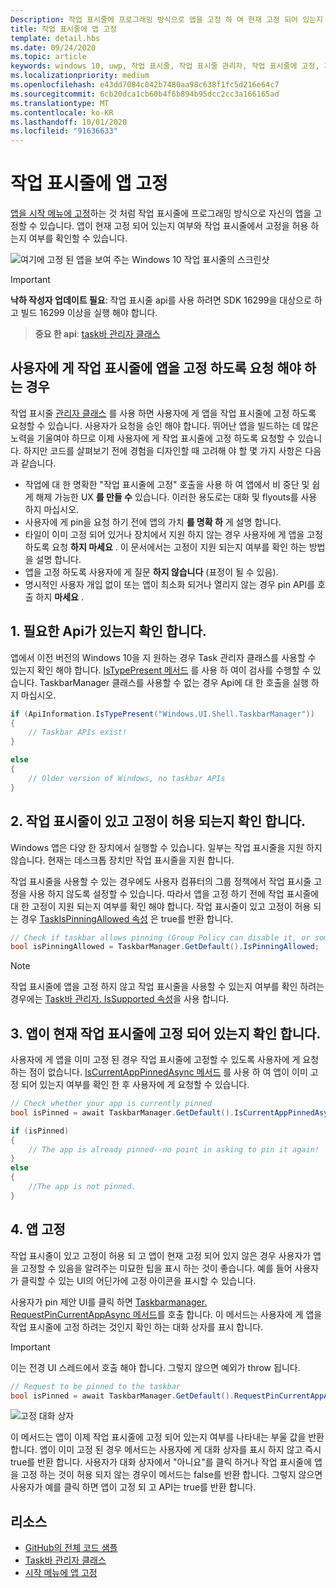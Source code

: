 ```yaml
---
Description: 작업 표시줄에 프로그래밍 방식으로 앱을 고정 하 여 현재 고정 되어 있는지 확인할 bnd 수 있습니다.
title: 작업 표시줄에 앱 고정
template: detail.hbs
ms.date: 09/24/2020
ms.topic: article
keywords: windows 10, uwp, 작업 표시줄, 작업 표시줄 관리자, 작업 표시줄에 고정, 기본 타일
ms.localizationpriority: medium
ms.openlocfilehash: e43dd7084c042b7480aa98c638f1fc5d216e64c7
ms.sourcegitcommit: 6cb20dca1cb60b4f6b894b95dcc2cc3a166165ad
ms.translationtype: MT
ms.contentlocale: ko-KR
ms.lasthandoff: 10/01/2020
ms.locfileid: "91636633"
---
```

# <a name="pin-your-app-to-the-taskbar"></a>작업 표시줄에 앱 고정

[앱을 시작 메뉴에 고정](tiles-and-notifications/primary-tile-apis.md)하는 것 처럼 작업 표시줄에 프로그래밍 방식으로 자신의 앱을 고정할 수 있습니다. 앱이 현재 고정 되어 있는지 여부와 작업 표시줄에서 고정을 허용 하는지 여부를 확인할 수 있습니다. 

![여기에 고정 된 앱을 보여 주는 Windows 10 작업 표시줄의 스크린샷](images/taskbar/taskbar.png)

> [!IMPORTANT]
> **낙하 작성자 업데이트 필요**: 작업 표시줄 api를 사용 하려면 SDK 16299을 대상으로 하 고 빌드 16299 이상을 실행 해야 합니다.

> **중요 한 api**: [task바 관리자 클래스](/uwp/api/windows.ui.shell.taskbarmanager) 


## <a name="when-should-you-ask-the-user-to-pin-your-app-to-the-taskbar"></a>사용자에 게 작업 표시줄에 앱을 고정 하도록 요청 해야 하는 경우 

작업 표시줄 [관리자 클래스](/uwp/api/windows.ui.shell.taskbarmanager) 를 사용 하면 사용자에 게 앱을 작업 표시줄에 고정 하도록 요청할 수 있습니다. 사용자가 요청을 승인 해야 합니다. 뛰어난 앱을 빌드하는 데 많은 노력을 기울여야 하므로 이제 사용자에 게 작업 표시줄에 고정 하도록 요청할 수 있습니다. 하지만 코드를 살펴보기 전에 경험을 디자인할 때 고려해 야 할 몇 가지 사항은 다음과 같습니다.

* 작업에 대 한 명확한 "작업 표시줄에 고정" 호출을 사용 하 여 앱에서 비 중단 및 쉽게 해제 가능한 UX **를 만들 수** 있습니다. 이러한 용도로는 대화 및 flyouts를 사용 하지 마십시오. 
* 사용자에 게 pin을 요청 하기 전에 앱의 가치 **를 명확 하** 게 설명 합니다.
* 타일이 이미 고정 되어 있거나 장치에서 지원 하지 않는 경우 사용자에 게 앱을 고정 하도록 요청 **하지 마세요** . 이 문서에서는 고정이 지원 되는지 여부를 확인 하는 방법을 설명 합니다.
* 앱을 고정 하도록 사용자에 게 질문 **하지 않습니다** (표정이 될 수 있음).
* 명시적인 사용자 개입 없이 또는 앱이 최소화 되거나 열리지 않는 경우 pin API를 호출 하지 **마세요** .


## <a name="1-check-whether-the-required-apis-exist"></a>1. 필요한 Api가 있는지 확인 합니다.

앱에서 이전 버전의 Windows 10을 지 원하는 경우 Task 관리자 클래스를 사용할 수 있는지 확인 해야 합니다. [IsTypePresent 메서드](/uwp/api/windows.foundation.metadata.apiinformation#Windows_Foundation_Metadata_ApiInformation_IsTypePresent_System_String_) 를 사용 하 여이 검사를 수행할 수 있습니다. TaskbarManager 클래스를 사용할 수 없는 경우 Api에 대 한 호출을 실행 하지 마십시오.

```csharp
if (ApiInformation.IsTypePresent("Windows.UI.Shell.TaskbarManager"))
{
    // Taskbar APIs exist!
}

else
{
    // Older version of Windows, no taskbar APIs
}
```


## <a name="2-check-whether-taskbar-is-present-and-allows-pinning"></a>2. 작업 표시줄이 있고 고정이 허용 되는지 확인 합니다.

Windows 앱은 다양 한 장치에서 실행할 수 있습니다. 일부는 작업 표시줄을 지원 하지 않습니다. 현재는 데스크톱 장치만 작업 표시줄을 지원 합니다. 

작업 표시줄을 사용할 수 있는 경우에도 사용자 컴퓨터의 그룹 정책에서 작업 표시줄 고정을 사용 하지 않도록 설정할 수 있습니다. 따라서 앱을 고정 하기 전에 작업 표시줄에 대 한 고정이 지원 되는지 여부를 확인 해야 합니다. 작업 표시줄이 있고 고정이 허용 되는 경우 [TaskIsPinningAllowed 속성](/uwp/api/windows.ui.shell.taskbarmanager.IsPinningAllowed) 은 true를 반환 합니다. 

```csharp
// Check if taskbar allows pinning (Group Policy can disable it, or some device families don't have taskbar)
bool isPinningAllowed = TaskbarManager.GetDefault().IsPinningAllowed;
```

> [!NOTE]
> 작업 표시줄에 앱을 고정 하지 않고 작업 표시줄을 사용할 수 있는지 여부를 확인 하려는 경우에는 [Task바 관리자. IsSupported 속성](/uwp/api/windows.ui.shell.taskbarmanager.IsSupported)을 사용 합니다.


## <a name="3-check-whether-your-app-is-currently-pinned-to-the-taskbar"></a>3. 앱이 현재 작업 표시줄에 고정 되어 있는지 확인 합니다.

사용자에 게 앱을 이미 고정 된 경우 작업 표시줄에 고정할 수 있도록 사용자에 게 요청 하는 점이 없습니다. [IsCurrentAppPinnedAsync 메서드](/uwp/api/windows.ui.shell.taskbarmanager.IsCurrentAppPinnedAsync) 를 사용 하 여 앱이 이미 고정 되어 있는지 여부를 확인 한 후 사용자에 게 요청할 수 있습니다.

```csharp
// Check whether your app is currently pinned
bool isPinned = await TaskbarManager.GetDefault().IsCurrentAppPinnedAsync();

if (isPinned)
{
    // The app is already pinned--no point in asking to pin it again!
}
else 
{
    //The app is not pinned. 
}
```


##  <a name="4-pin-your-app"></a>4. 앱 고정

작업 표시줄이 있고 고정이 허용 되 고 앱이 현재 고정 되어 있지 않은 경우 사용자가 앱을 고정할 수 있음을 알려주는 미묘한 팁을 표시 하는 것이 좋습니다. 예를 들어 사용자가 클릭할 수 있는 UI의 어딘가에 고정 아이콘을 표시할 수 있습니다. 

사용자가 pin 제안 UI를 클릭 하면 [Taskbarmanager. RequestPinCurrentAppAsync 메서드](/uwp/api/windows.ui.shell.taskbarmanager.RequestPinCurrentAppAsync)를 호출 합니다. 이 메서드는 사용자에 게 앱을 작업 표시줄에 고정 하려는 것인지 확인 하는 대화 상자를 표시 합니다.

> [!IMPORTANT]
> 이는 전경 UI 스레드에서 호출 해야 합니다. 그렇지 않으면 예외가 throw 됩니다.

```csharp
// Request to be pinned to the taskbar
bool isPinned = await TaskbarManager.GetDefault().RequestPinCurrentAppAsync();
```

![고정 대화 상자](images/taskbar/pin-dialog.png)

이 메서드는 앱이 이제 작업 표시줄에 고정 되어 있는지 여부를 나타내는 부울 값을 반환 합니다. 앱이 이미 고정 된 경우 메서드는 사용자에 게 대화 상자를 표시 하지 않고 즉시 true를 반환 합니다. 사용자가 대화 상자에서 "아니요"를 클릭 하거나 작업 표시줄에 앱을 고정 하는 것이 허용 되지 않는 경우이 메서드는 false를 반환 합니다. 그렇지 않으면 사용자가 예를 클릭 하면 앱이 고정 되 고 API는 true를 반환 합니다.


## <a name="resources"></a>리소스

* [GitHub의 전체 코드 샘플](https://github.com/WindowsNotifications/quickstart-pin-to-taskbar)
* [Task바 관리자 클래스](/uwp/api/windows.ui.shell.taskbarmanager)
* [시작 메뉴에 앱 고정](tiles-and-notifications/primary-tile-apis.md)
